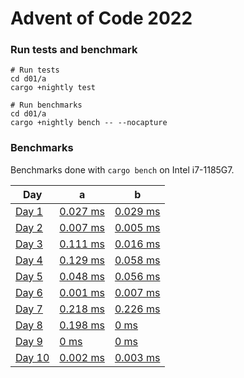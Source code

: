 # Advent of Code 2022

### Run tests and benchmark 

```
# Run tests 
cd d01/a
cargo +nightly test
  
# Run benchmarks
cd d01/a
cargo +nightly bench -- --nocapture
```

### Benchmarks

Benchmarks done with `cargo bench` on Intel i7-1185G7.

| Day                                          | a                              | b                              |
| -------------------------------------------- | ------------------------------ | ------------------------------ |
| [Day 1](https://adventofcode.com/2022/day/1) | [0.027 ms](./d01/a/src/lib.rs) | [0.029 ms](./d01/b/src/lib.rs) |
| [Day 2](https://adventofcode.com/2022/day/2) | [0.007 ms](./d02/a/src/lib.rs) | [0.005 ms](./d02/b/src/lib.rs) |
| [Day 3](https://adventofcode.com/2022/day/3) | [0.111 ms](./d03/a/src/lib.rs) | [0.016 ms](./d03/b/src/lib.rs) |
| [Day 4](https://adventofcode.com/2022/day/4) | [0.129 ms](./d04/a/src/lib.rs) | [0.058 ms](./d04/b/src/lib.rs) |
| [Day 5](https://adventofcode.com/2022/day/5) | [0.048 ms](./d05/a/src/lib.rs) | [0.056 ms](./d05/b/src/lib.rs) |
| [Day 6](https://adventofcode.com/2022/day/6) | [0.001 ms](./d06/a/src/lib.rs) | [0.007 ms](./d06/b/src/lib.rs) |
| [Day 7](https://adventofcode.com/2022/day/7) | [0.218 ms](./d07/a/src/lib.rs) | [0.226 ms](./d07/b/src/lib.rs) |
| [Day 8](https://adventofcode.com/2022/day/8) | [0.198 ms](./d08/a/src/lib.rs) | [0 ms](./d08/b/src/lib.rs) |
| [Day 9](https://adventofcode.com/2022/day/9) | [0 ms](./d09/a/src/lib.rs) | [0 ms](./d09/b/src/lib.rs) |
| [Day 10](https://adventofcode.com/2022/day/10) | [0.002 ms](./d10/a/src/lib.rs) | [0.003 ms](./d10/b/src/lib.rs) |
